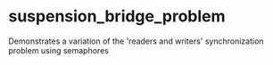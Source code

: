 # suspension_bridge_problem
Demonstrates a variation of the 'readers and writers' synchronization problem using semaphores
